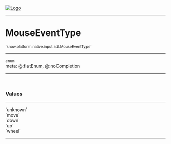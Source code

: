 
[![Logo](../../../../../../images/logo.png)](../../../../../../api/index.html)

---



<h1>MouseEventType</h1>
<small>`snow.platform.native.input.sdl.MouseEventType`</small>



---

`enum`
<span class="meta">
<br/>meta: @:flatEnum, @:noCompletion
</span>


---

&nbsp;
&nbsp;

<h3>Values</h3> <hr/><span class="member signature apipage">`unknown`<br/> </span>
        <span class="small_desc_flat"></span><span class="member signature apipage">`move`<br/> </span>
        <span class="small_desc_flat"></span><span class="member signature apipage">`down`<br/> </span>
        <span class="small_desc_flat"></span><span class="member signature apipage">`up`<br/> </span>
        <span class="small_desc_flat"></span><span class="member signature apipage">`wheel`<br/> </span>
        <span class="small_desc_flat"></span>







---

&nbsp;
&nbsp;
&nbsp;
&nbsp;